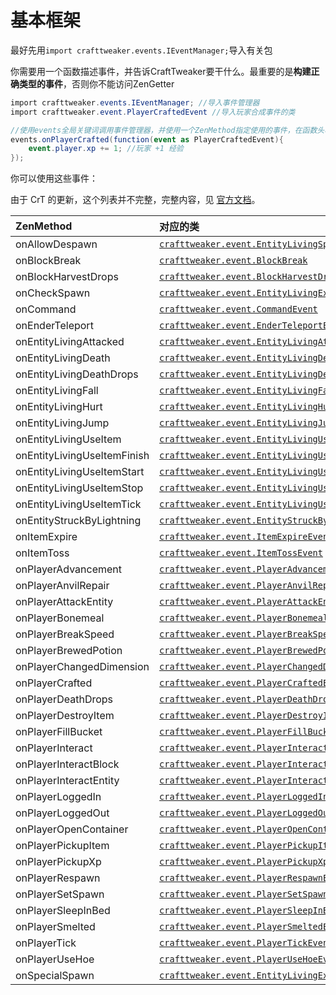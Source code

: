 # 基本框架

最好先用`import crafttweaker.events.IEventManager;`导入有关包

你需要用一个函数描述事件，并告诉CraftTweaker要干什么。最重要的是**构建正确类型的事件**，否则你不能访问ZenGetter

```csharp
import crafttweaker.events.IEventManager; //导入事件管理器
import crafttweaker.event.PlayerCraftedEvent //导入玩家合成事件的类

//使用events全局关键词调用事件管理器，并使用一个ZenMethod指定使用的事件，在函数头将事件匹配至PlayerCraftedEvent
events.onPlayerCrafted(function(event as PlayerCraftedEvent){
    event.player.xp += 1; //玩家 +1 经验
});
```

你可以使用这些事件：

由于 CrT 的更新，这个列表并不完整，完整内容，见 [官方文档](https://docs.blamejared.com/1.12/en/Vanilla/Events/IEventManager/)。

| ZenMethod | 对应的类 |
| :--- | :--- |
| onAllowDespawn | [`crafttweaker.event.EntityLivingSpawnEvent`](https://crafttweaker.readthedocs.io/en/latest/#Vanilla/Events/Events/EntityLivingSpawn/) |
| onBlockBreak | [`crafttweaker.event.BlockBreak`](https://crafttweaker.readthedocs.io/en/latest/#Vanilla/Events/Events/BlockBreak/) |
| onBlockHarvestDrops | [`crafttweaker.event.BlockHarvestDrops`](https://crafttweaker.readthedocs.io/en/latest/#Vanilla/Events/Events/BlockHarvestDrops/) |
| onCheckSpawn | [`crafttweaker.event.EntityLivingExtendedSpawnEvent`](https://crafttweaker.readthedocs.io/en/latest/#Vanilla/Events/Events/EntityLivingSpawn/) |
| onCommand | [`crafttweaker.event.CommandEvent`](https://crafttweaker.readthedocs.io/en/latest/#Vanilla/Events/Events/CommandEvent/) |
| onEnderTeleport | [`crafttweaker.event.EnderTeleportEvent`](https://crafttweaker.readthedocs.io/en/latest/#Vanilla/Events/Events/EnderTeleport/) |
| onEntityLivingAttacked | [`crafttweaker.event.EntityLivingAttackedEvent`](https://crafttweaker.readthedocs.io/en/latest/#Vanilla/Events/Events/EntityLivingAttacked/) |
| onEntityLivingDeath | [`crafttweaker.event.EntityLivingDeathEvent`](https://crafttweaker.readthedocs.io/en/latest/#Vanilla/Events/Events/EntityLivingDeath/) |
| onEntityLivingDeathDrops | [`crafttweaker.event.EntityLivingDeathDropsEvent`](https://crafttweaker.readthedocs.io/en/latest/#Vanilla/Events/Events/EntityLivingDeathDrops/) |
| onEntityLivingFall | [`crafttweaker.event.EntityLivingFallEvent`](https://crafttweaker.readthedocs.io/en/latest/#Vanilla/Events/Events/EntityLivingFall/) |
| onEntityLivingHurt | [`crafttweaker.event.EntityLivingHurtEvent`](https://crafttweaker.readthedocs.io/en/latest/#Vanilla/Events/Events/EntityLivingHurt/) |
| onEntityLivingJump | [`crafttweaker.event.EntityLivingJumpEvent`](https://crafttweaker.readthedocs.io/en/latest/#Vanilla/Events/Events/EntityLivingJump/) |
| onEntityLivingUseItem | [`crafttweaker.event.EntityLivingUseItemEvent.All`](https://crafttweaker.readthedocs.io/en/latest/#Vanilla/Events/Events/LivingEntityUseItem/) |
| onEntityLivingUseItemFinish | [`crafttweaker.event.EntityLivingUseItemEvent.Finish`](https://crafttweaker.readthedocs.io/en/latest/#Vanilla/Events/Events/LivingEntityUseItem/) |
| onEntityLivingUseItemStart | [`crafttweaker.event.EntityLivingUseItemEvent.Start`](https://crafttweaker.readthedocs.io/en/latest/#Vanilla/Events/Events/LivingEntityUseItem/) |
| onEntityLivingUseItemStop | [`crafttweaker.event.EntityLivingUseItemEvent.Stop`](https://crafttweaker.readthedocs.io/en/latest/#Vanilla/Events/Events/LivingEntityUseItem/) |
| onEntityLivingUseItemTick | [`crafttweaker.event.EntityLivingUseItemEvent.Tick`](https://crafttweaker.readthedocs.io/en/latest/#Vanilla/Events/Events/LivingEntityUseItem/) |
| onEntityStruckByLightning | [`crafttweaker.event.EntityStruckByLightningEvent`](https://crafttweaker.readthedocs.io/en/latest/#Vanilla/Events/Events/EntityStruckByLightning/) |
| onItemExpire | [`crafttweaker.event.ItemExpireEvent`](https://crafttweaker.readthedocs.io/en/latest/#Vanilla/Events/Events/ItemExpire/) |
| onItemToss | [`crafttweaker.event.ItemTossEvent`](https://crafttweaker.readthedocs.io/en/latest/#Vanilla/Events/Events/ItemToss/) |
| onPlayerAdvancement | [`crafttweaker.event.PlayerAdvancement`](https://crafttweaker.readthedocs.io/en/latest/#Vanilla/Events/Events/PlayerAdvancement/) |
| onPlayerAnvilRepair | [`crafttweaker.event.PlayerAnvilRepair`](https://crafttweaker.readthedocs.io/en/latest/#Vanilla/Events/Events/PlayerAnvilRepair/) |
| onPlayerAttackEntity | [`crafttweaker.event.PlayerAttackEntityEvent`](https://crafttweaker.readthedocs.io/en/latest/#Vanilla/Events/Events/PlayerAttackEntity/) |
| onPlayerBonemeal | [`crafttweaker.event.PlayerBonemealEvent`](https://crafttweaker.readthedocs.io/en/latest/#Vanilla/Events/Events/PlayerBonemeal/) |
| onPlayerBreakSpeed | [`crafttweaker.event.PlayerBreakSpeed`](https://crafttweaker.readthedocs.io/en/latest/#Vanilla/Events/Events/PlayerBreakSpeed/) |
| onPlayerBrewedPotion | [`crafttweaker.event.PlayerBrewedPotion`](https://crafttweaker.readthedocs.io/en/latest/#Vanilla/Events/Events/PlayerBrewedPotion/) |
| onPlayerChangedDimension | [`crafttweaker.event.PlayerChangedDimensionEvent`](https://crafttweaker.readthedocs.io/en/latest/#Vanilla/Events/Events/PlayerChangedDimension/) |
| onPlayerCrafted | [`crafttweaker.event.PlayerCraftedEvent`](https://crafttweaker.readthedocs.io/en/latest/#Vanilla/Events/Events/PlayerCrafted/) |
| onPlayerDeathDrops | [`crafttweaker.event.PlayerDeathDropsEvent`](https://crafttweaker.readthedocs.io/en/latest/#Vanilla/Events/Events/PlayerDeathDrops/) |
| onPlayerDestroyItem | [`crafttweaker.event.PlayerDestroyItem`](https://crafttweaker.readthedocs.io/en/latest/#Vanilla/Events/Events/PlayerDestroyItem/) |
| onPlayerFillBucket | [`crafttweaker.event.PlayerFillBucketEvent`](https://crafttweaker.readthedocs.io/en/latest/#Vanilla/Events/Events/PlayerFillBucket/) |
| onPlayerInteract | [`crafttweaker.event.PlayerInteractEvent`](https://crafttweaker.readthedocs.io/en/latest/#Vanilla/Events/Events/PlayerInteract/) |
| onPlayerInteractBlock | [`crafttweaker.event.PlayerInteractBlockEvent`](https://crafttweaker.readthedocs.io/en/latest/#Vanilla/Events/Events/PlayerInteractBlock/) |
| onPlayerInteractEntity | [`crafttweaker.event.PlayerInteractEntityEvent`](https://crafttweaker.readthedocs.io/en/latest/#Vanilla/Events/Events/PlayerInteractEntity/) |
| onPlayerLoggedIn | [`crafttweaker.event.PlayerLoggedInEvent`](https://crafttweaker.readthedocs.io/en/latest/#Vanilla/Events/Events/PlayerLoggedIn/) |
| onPlayerLoggedOut | [`crafttweaker.event.PlayerLoggedOutEvent`](https://crafttweaker.readthedocs.io/en/latest/#Vanilla/Events/Events/PlayerLoggedOut/) |
| onPlayerOpenContainer | [`crafttweaker.event.PlayerOpenContainerEvent`](https://crafttweaker.readthedocs.io/en/latest/#Vanilla/Events/Events/PlayerOpenContainer/) |
| onPlayerPickupItem | [`crafttweaker.event.PlayerPickupItemEvent`](https://crafttweaker.readthedocs.io/en/latest/#Vanilla/Events/Events/PlayerPickupItem/) |
| onPlayerPickupXp | [`crafttweaker.event.PlayerPickupXpEvent`](https://crafttweaker.readthedocs.io/en/latest/#Vanilla/Events/Events/PlayerPickupXp/) |
| onPlayerRespawn | [`crafttweaker.event.PlayerRespawnEvent`](https://crafttweaker.readthedocs.io/en/latest/#Vanilla/Events/Events/PlayerRespawn/) |
| onPlayerSetSpawn | [`crafttweaker.event.PlayerSetSpawn`](https://crafttweaker.readthedocs.io/en/latest/#Vanilla/Events/Events/PlayerSetSpawn/) |
| onPlayerSleepInBed | [`crafttweaker.event.PlayerSleepInBedEvent`](https://crafttweaker.readthedocs.io/en/latest/#Vanilla/Events/Events/PlayerSleepInBed/) |
| onPlayerSmelted | [`crafttweaker.event.PlayerSmeltedEvent`](https://crafttweaker.readthedocs.io/en/latest/#Vanilla/Events/Events/PlayerSmelted/) |
| onPlayerTick | [`crafttweaker.event.PlayerTickEvent`](https://crafttweaker.readthedocs.io/en/latest/#Vanilla/Events/Events/PlayerTick/) |
| onPlayerUseHoe | [`crafttweaker.event.PlayerUseHoeEvent`](https://crafttweaker.readthedocs.io/en/latest/#Vanilla/Events/Events/PlayerUseHoe/) |
| onSpecialSpawn | [`crafttweaker.event.EntityLivingExtendedSpawnEvent`](https://crafttweaker.readthedocs.io/en/latest/#Vanilla/Events/Events/EntityLivingSpawn/) |
